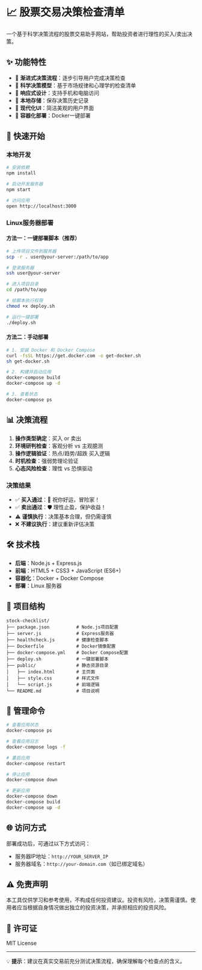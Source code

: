 # 📈 股票交易决策检查清单

一个基于科学决策流程的股票交易助手网站，帮助投资者进行理性的买入/卖出决策。

## ✨ 功能特性

- 🎯 **渐进式决策流程**：逐步引导用户完成决策检查
- 🧠 **科学决策模型**：基于市场规律和心理学的检查清单
- 📱 **响应式设计**：支持手机和电脑访问
- 💾 **本地存储**：保存决策历史记录
- 🎨 **现代化UI**：简洁美观的用户界面
- 🐳 **容器化部署**：Docker一键部署

## 🚀 快速开始

### 本地开发

```bash
# 安装依赖
npm install

# 启动开发服务器
npm start

# 访问应用
open http://localhost:3000
```

### Linux服务器部署

#### 方法一：一键部署脚本（推荐）

```bash
# 上传项目文件到服务器
scp -r . user@your-server:/path/to/app

# 登录服务器
ssh user@your-server

# 进入项目目录
cd /path/to/app

# 给脚本执行权限
chmod +x deploy.sh

# 运行一键部署
./deploy.sh
```

#### 方法二：手动部署

```bash
# 1. 安装 Docker 和 Docker Compose
curl -fsSL https://get.docker.com -o get-docker.sh
sh get-docker.sh

# 2. 构建并启动应用
docker-compose build
docker-compose up -d

# 3. 查看状态
docker-compose ps
```

## 📊 决策流程

1. **操作类型确定**：买入 or 卖出
2. **环境研判检查**：客观分析 vs 主观臆测
3. **操作逻辑验证**：热点/趋势/超跌 买入逻辑
4. **时机检查**：强弱势理论验证
5. **心态风险检查**：理性 vs 恐惧驱动

### 决策结果

- ✅ **买入通过**：🎯 祝你好运，冒险家！
- ✅ **卖出通过**：🛡️ 理性止盈，保护收益！
- ⚠️ **谨慎执行**：决策基本合理，但仍需谨慎
- ❌ **不建议执行**：建议重新评估决策

## 🛠️ 技术栈

- **后端**：Node.js + Express.js
- **前端**：HTML5 + CSS3 + JavaScript (ES6+)
- **容器化**：Docker + Docker Compose
- **部署**：Linux 服务器

## 📁 项目结构

```
stock-checklist/
├── package.json          # Node.js项目配置
├── server.js             # Express服务器
├── healthcheck.js        # 健康检查脚本
├── Dockerfile            # Docker镜像配置
├── docker-compose.yml    # Docker Compose配置
├── deploy.sh             # 一键部署脚本
├── public/               # 静态资源目录
│   ├── index.html        # 主页面
│   ├── style.css         # 样式文件
│   └── script.js         # 前端逻辑
└── README.md             # 项目说明
```

## 🔧 管理命令

```bash
# 查看应用状态
docker-compose ps

# 查看应用日志
docker-compose logs -f

# 重启应用
docker-compose restart

# 停止应用
docker-compose down

# 更新应用
docker-compose down
docker-compose build
docker-compose up -d
```

## 🌐 访问方式

部署成功后，可通过以下方式访问：

- 服务器IP地址：`http://YOUR_SERVER_IP`
- 服务器域名：`http://your-domain.com`（如已绑定域名）

## ⚠️ 免责声明

本工具仅供学习和参考使用，不构成任何投资建议。投资有风险，决策需谨慎。使用者应当根据自身情况做出独立的投资决策，并承担相应的投资风险。

## 📝 许可证

MIT License

---

💡 **提示**：建议在真实交易前充分测试决策流程，确保理解每个检查点的含义。
